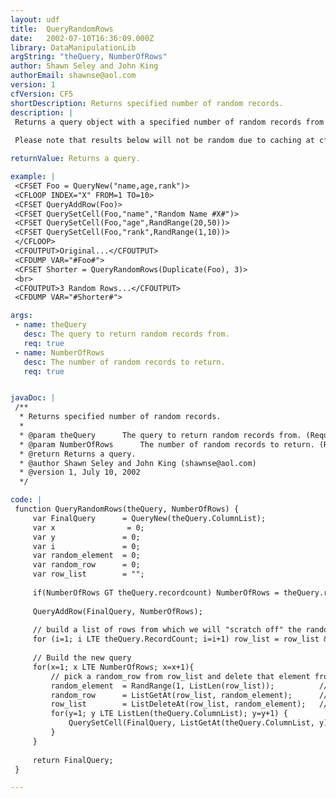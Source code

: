 ```yaml
---
layout: udf
title:  QueryRandomRows
date:   2002-07-10T16:36:09.000Z
library: DataManipulationLib
argString: "theQuery, NumberOfRows"
author: Shawn Seley and John King
authorEmail: shawnse@aol.com
version: 1
cfVersion: CF5
shortDescription: Returns specified number of random records.
description: |
 Returns a query object with a specified number of random records from the passed query. Some code based on QuerySlice() by Kevin Bridges (cyberswat@orlandoartistry.com)
 
 Please note that results below will not be random due to caching at cflib.org.

returnValue: Returns a query.

example: |
 <CFSET Foo = QueryNew("name,age,rank")>
 <CFLOOP INDEX="X" FROM=1 TO=10>
 <CFSET QueryAddRow(Foo)>
 <CFSET QuerySetCell(Foo,"name","Random Name #X#")>
 <CFSET QuerySetCell(Foo,"age",RandRange(20,50))>
 <CFSET QuerySetCell(Foo,"rank",RandRange(1,10))>
 </CFLOOP>
 <CFOUTPUT>Original...</CFOUTPUT>
 <CFDUMP VAR="#Foo#">
 <CFSET Shorter = QueryRandomRows(Duplicate(Foo), 3)>
 <br>
 <CFOUTPUT>3 Random Rows...</CFOUTPUT>
 <CFDUMP VAR="#Shorter#">

args:
 - name: theQuery
   desc: The query to return random records from.
   req: true
 - name: NumberOfRows
   desc: The number of random records to return.
   req: true


javaDoc: |
 /**
  * Returns specified number of random records.
  * 
  * @param theQuery      The query to return random records from. (Required)
  * @param NumberOfRows      The number of random records to return. (Required)
  * @return Returns a query. 
  * @author Shawn Seley and John King (shawnse@aol.com) 
  * @version 1, July 10, 2002 
  */

code: |
 function QueryRandomRows(theQuery, NumberOfRows) {
     var FinalQuery      = QueryNew(theQuery.ColumnList);
     var x                = 0;
     var y               = 0;
     var i               = 0;
     var random_element  = 0;
     var random_row      = 0;
     var row_list        = "";
 
     if(NumberOfRows GT theQuery.recordcount) NumberOfRows = theQuery.recordcount;
 
     QueryAddRow(FinalQuery, NumberOfRows);
 
     // build a list of rows from which we will "scratch off" the randomly selected values in order to avoid repeats
     for (i=1; i LTE theQuery.RecordCount; i=i+1) row_list = row_list & i & ",";
 
     // Build the new query
     for(x=1; x LTE NumberOfRows; x=x+1){
         // pick a random_row from row_list and delete that element from row_list (to prevent duplicates)
         random_element  = RandRange(1, ListLen(row_list));          // pick a random list element
         random_row      = ListGetAt(row_list, random_element);      // get the corresponding query row number
         row_list        = ListDeleteAt(row_list, random_element);   // delete the used element from the list
         for(y=1; y LTE ListLen(theQuery.ColumnList); y=y+1) {
             QuerySetCell(FinalQuery, ListGetAt(theQuery.ColumnList, y), theQuery[ListGetAt(theQuery.ColumnList, y)][random_row],x);
         }
     }
 
     return FinalQuery;
 }

---
```


